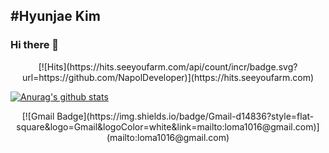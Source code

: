 #Hyunjae Kim
----------------

### Hi there 👋

  <div align=center>
  [![Hits](https://hits.seeyoufarm.com/api/count/incr/badge.svg?url=https://github.com/NapolDeveloper)](https://hits.seeyoufarm.com) 
  </div>	

  
[![Anurag's github stats](https://github-readme-stats.vercel.app/api?username=NapolDeveloper)](https://github.com/anuraghazra/github-readme-stats)

  <div align=center>
[![Gmail Badge](https://img.shields.io/badge/Gmail-d14836?style=flat-square&logo=Gmail&logoColor=white&link=mailto:loma1016@gmail.com)](mailto:loma1016@gmail.com)
  </div>	
<!--
**NapolDeveloper/NapolDeveloper** is a ✨ _special_ ✨ repository because its `README.md` (this file) appears on your GitHub profile.

Here are some ideas to get you started:

- 🔭 I’m currently working on ...
- 🌱 I’m currently learning ...
- 👯 I’m looking to collaborate on ...
- 🤔 I’m looking for help with ...
- 💬 Ask me about ...
- 📫 How to reach me: ...
- 😄 Pronouns: ...
- ⚡ Fun fact: ...
-->
